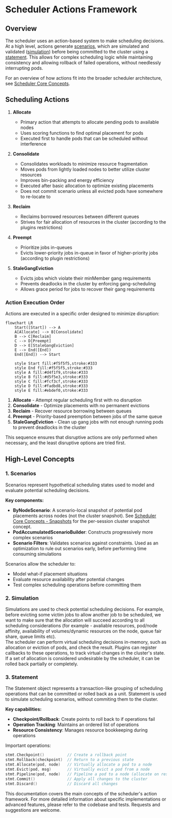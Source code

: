 # Scheduler Actions Framework

## Overview
The scheduler uses an action-based system to make scheduling decisions. At a high level, actions generate [scenarios](#1-scenarios), which are simulated and validated ([simulation](#2-simulation)) before being committed to the cluster using a [statement](#3-statement). This allows for complex scheduling logic while maintaining consistency and allowing rollback of failed operations, without needlessly interrupting pods.

For an overview of how actions fit into the broader scheduler architecture, see [Scheduler Core Concepts](scheduler-concepts.md).

## Scheduling Actions

1. **Allocate**
   - Primary action that attempts to allocate pending pods to available nodes
   - Uses scoring functions to find optimal placement for pods
   - Executed first to handle pods that can be scheduled without interference

2. **Consolidate**
   - Consolidates workloads to minimize resource fragmentation
   - Moves pods from lightly loaded nodes to better utilize cluster resources
   - Improves bin-packing and energy efficiency
   - Executed after basic allocation to optimize existing placements
   - Does not commit scenario unless all evicted pods have somewhere to re-locate to

3. **Reclaim**
   - Reclaims borrowed resources between different queues
   - Strives for fair allocation of resources in the cluster (according to the plugins restrictions)

4. **Preempt**
   - Prioritize jobs in-queues
   - Evicts lower-priority jobs in-queue in favor of higher-priority jobs (according to plugin restrictions)

5. **StaleGangEviction**
   - Evicts jobs which violate their minMember gang requirements
   - Prevents deadlocks in the cluster by enforcing gang-scheduling
   - Allows grace period for jobs to recover their gang requirements

### Action Execution Order

Actions are executed in a specific order designed to minimize disruption:

```mermaid
flowchart LR
    Start([Start]) --> A
    A[Allocate] --> B[Consolidate]
    B --> C[Reclaim]
    C --> D[Preempt]
    D --> E[StaleGangEviction]
    E --> End([End])
    End([End]) --> Start
    
    style Start fill:#f5f5f5,stroke:#333
    style End fill:#f5f5f5,stroke:#333
    style A fill:#d4f1f9,stroke:#333
    style B fill:#d5f5e3,stroke:#333
    style C fill:#fcf3cf,stroke:#333
    style D fill:#fadbd8,stroke:#333
    style E fill:#ebdef0,stroke:#333
```

1. **Allocate** - Attempt regular scheduling first with no disruption
2. **Consolidate** - Optimize placements with no permanent evictions
3. **Reclaim** - Recover resource borrowing between queues
4. **Preempt** - Priority-based preemption between jobs of the same queue
5. **StaleGangEviction** - Clean up gang jobs with not enough running pods to prevent deadlocks in the cluster

This sequence ensures that disruptive actions are only performed when necessary, and the least disruptive options are tried first.

## High-Level Concepts

### 1. Scenarios

Scenarios represent hypothetical scheduling states used to model and evaluate potential scheduling decisions.

**Key components:**
- **ByNodeScenario**: A scenario-local snapshot of potential pod placements across nodes (not the cluster snapshot). See [Scheduler Core Concepts - Snapshots](scheduler-concepts.md#snapshots) for the per-session cluster snapshot concept.
- **PodAccumulatedScenarioBuilder**: Constructs progressively more complex scenarios
- **Scenario Filters**: Validates scenarios against constraints. Used as an optimization to rule out scenarios early, before performing time consuming simulations

Scenarios allow the scheduler to:
- Model what-if placement situations
- Evaluate resource availability after potential changes
- Test complex scheduling operations before committing them

### 2. Simulation

Simulations are used to check potential scheduling decisions. For example, before evicting some victim jobs to allow another job to be scheduled, we want to make sure that the allocation will succeed according to all scheduling considerations (for example - avaliable resources, pod/node affinity, availability of volumes/dynamic resources on the node, queue fair share, queue limits etc).  
The scheduler can perform virtual scheduling decisions in-memory, such as allocation or eviction of pods, and check the result. Plugins can register callbacks to these operations, to track virtual changes in the cluster's state. If a set of allocation is considered undesirable by the scheduler, it can be rolled back partially or completely.

### 3. Statement

The Statement object represents a transaction-like grouping of scheduling operations that can be committed or rolled back as a unit. Statement is used to simulate scheduling scenarios, without commiting them to the cluster.

**Key capabilities:**
- **Checkpoint/Rollback**: Create points to roll back to if operations fail
- **Operation Tracking**: Maintains an ordered list of operations
- **Resource Consistency**: Manages resource bookkeeping during operations

Important operations:
```go
stmt.Checkpoint()          // Create a rollback point
stmt.Rollback(checkpoint)  // Return to a previous state
stmt.Allocate(pod, node)   // Virtually allocate a pod to a node
stmt.Evict(pod, msg)       // Virtually evict a pod from a node
stmt.Pipeline(pod, node)   // Pipeline a pod to a node (allocate on resources pending eviction)
stmt.Commit()              // Apply all changes to the cluster
stmt.Discard()             // Discard all changes
```

This documentation covers the main concepts of the scheduler's action framework. For more detailed information about specific implementations or advanced features, please refer to the codebase and tests. Requests and suggestions are welcome.
